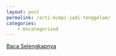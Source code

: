 ```yaml
---
layout: post
permalink: /arti-mimpi-jadi-tenggelam/
categories:
    - Uncategorized
---
```


[Baca Selengkapnya](/09)